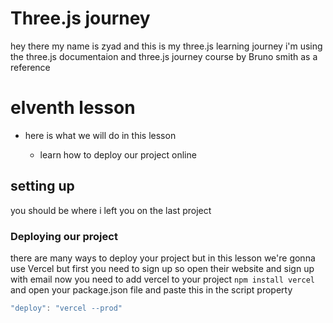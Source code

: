 # Three.js journey

hey there my name is zyad and this is my three.js learning journey i'm using the three.js documentaion and three.js journey course by Bruno smith as a reference

# elventh lesson

- here is what we will do in this lesson

  - learn how to deploy our project online

## setting up

you should be where i left you on the last project

### Deploying our project

there are many ways to deploy your project but in this lesson we're gonna use Vercel but first you need to sign up so open their website and sign up with email
now you need to add vercel to your project `npm install vercel` and open your package.json file and paste this in the script property

```js
"deploy": "vercel --prod"
```
